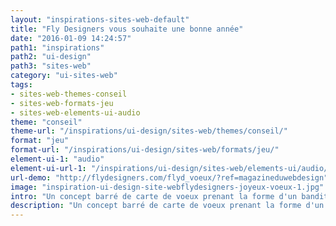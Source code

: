 ```yaml
---
layout: "inspirations-sites-web-default"
title: "Fly Designers vous souhaite une bonne année"
date: "2016-01-09 14:24:57"
path1: "inspirations"
path2: "ui-design"
path3: "sites-web"
category: "ui-sites-web"
tags:
- sites-web-themes-conseil
- sites-web-formats-jeu
- sites-web-elements-ui-audio
theme: "conseil"
theme-url: "/inspirations/ui-design/sites-web/themes/conseil/"
format: "jeu"
format-url: "/inspirations/ui-design/sites-web/formats/jeu/"
element-ui-1: "audio"
element-ui-url-1: "/inspirations/ui-design/sites-web/elements-ui/audio/"
url-demo: "http://flydesigners.com/flyd_voeux/?ref=magazineduwebdesign"
image: "inspiration-ui-design-site-webflydesigners-joyeux-voeux-1.jpg"
intro: "Un concept barré de carte de voeux prenant la forme d'un bandit manchot pour gagner des surprises 🎁."
description: "Un concept barré de carte de voeux prenant la forme d'un bandit manchot pour gagner des surprises 🎁."
---
```

